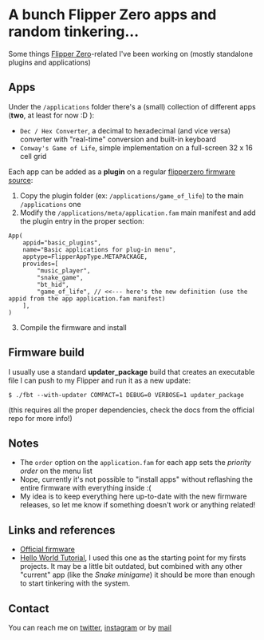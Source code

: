 # A bunch Flipper Zero apps and random tinkering...

Some things [Flipper Zero](https://github.com/flipperdevices/flipperzero-firmware)-related I've been working on (mostly standalone plugins and applications)

## Apps

Under the `/applications` folder there's a (small) collection of different apps (__two__, at least for now :D ):

- `Dec / Hex Converter`, a decimal to hexadecimal (and vice versa) converter with "real-time" conversion and built-in keyboard
- `Conway's Game of Life`, simple implementation on a full-screen 32 x 16 cell grid

Each app can be added as a __plugin__ on a regular [flipperzero firmware source](https://github.com/flipperdevices/flipperzero-firmware):

1. Copy the plugin folder (ex: `/applications/game_of_life`) to the main `/applications` one
2. Modify the `/applications/meta/application.fam` main manifest and add the plugin entry in the proper section:

```
App(
    appid="basic_plugins",
    name="Basic applications for plug-in menu",
    apptype=FlipperAppType.METAPACKAGE,
    provides=[
        "music_player",
        "snake_game",
        "bt_hid",
        "game_of_life", // <<--- here's the new definition (use the appid from the app application.fam manifest)
    ],
)
```

3. Compile the firmware and install

## Firmware build

I usually use a standard __updater_package__ build that creates an executable file I can push to my Flipper and run it as a new update:

```
$ ./fbt --with-updater COMPACT=1 DEBUG=0 VERBOSE=1 updater_package
```

(this requires all the proper dependencies, check the docs from the official repo for more info!)

## Notes

- The `order` option on the `application.fam` for each app sets the _priority order_ on the menu list
- Nope, currently it's not possible to "install apps" without reflashing the entire firmware with everything inside :(
- My idea is to keep everything here up-to-date with the new firmware releases, so let me know if something doesn't work or anything related!

## Links and references

- [Official firmware](https://github.com/flipperdevices/flipperzero-firmware)
- [Hello World Tutorial](https://github.com/DroomOne/Flipper-Plugin-Tutorial), I used this one as the starting point for my firsts projects. It may be a
little bit outdated, but combined with any other "current" app (like the _Snake minigame_) it should be more than enough to start tinkering with the system.

## Contact

You can reach me on [twitter](https://twitter.com/isolinealchip), [instagram](https://instagram.com/theisolinealchip) or by [mail](mailto:albert.gonzalez.fdez-at-gmail-dot-com)
